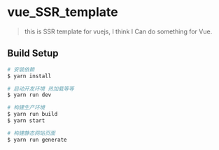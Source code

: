 # vue_SSR_template

> this is SSR template for vuejs, I think I Can do something for Vue.

## Build Setup

``` bash
# 安装依赖
$ yarn install

# 启动开发环境 热加载等等
$ yarn run dev

# 构建生产环境
$ yarn run build
$ yarn start

# 构建静态网站页面
$ yarn run generate
```

